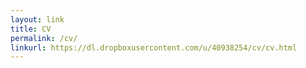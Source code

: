 ```yaml
---
layout: link
title: CV
permalink: /cv/
linkurl: https://dl.dropboxusercontent.com/u/40938254/cv/cv.html
---
```

